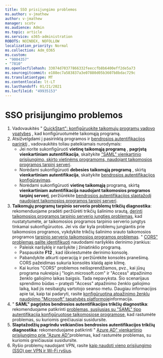 ```yaml
---
title: SSO prisijungimo problemos
ms.author: v-jmathew
author: v-jmathew
manager: scotv
ms.audience: Admin
ms.topic: article
ms.service: o365-administration
ROBOTS: NOINDEX, NOFOLLOW
localization_priority: Normal
ms.collection: Adm_O365
ms.custom:
- "9004357"
- "7810"
ms.openlocfilehash: 33074d70377866332feeccfb8b6400eff2de5a73
ms.sourcegitcommit: e188ec7a583837a3e07880d05b3607b8bdac729c
ms.translationtype: MT
ms.contentlocale: lt-LT
ms.lasthandoff: 01/21/2021
ms.locfileid: "49935153"
---
```

# <a name="sso-connection-issues"></a>SSO prisijungimo problemos

1. Vadovaukitės " [QuickStart": konfigūruokite taikomųjų programų vadovo ypatybes](https://docs.microsoft.com/azure/active-directory/manage-apps/add-application-portal-configure) , kad konfigūruotumėte taikomąją programą.
2. Atsižvelgdami į pasirinktą programos ir [bendrosios autentifikacijos parinktį](https://docs.microsoft.com/azure/active-directory/manage-apps/sso-options) , vadovaukitės toliau pateikiamais nurodymais:
    - Jei norite sukonfigūruoti **vietinę taikomąją programą** , **pagrįstą vienkartiniam autentifikacija**, skaitykite ["SAML" vienkartinio prisijungimo, skirto vietinėms programoms, naudojant taikomosios programos tarpinį serverį](https://docs.microsoft.com/azure/active-directory/manage-apps/application-proxy-configure-single-sign-on-on-premises-apps).
    - Norėdami sukonfigūruoti **debesies taikomąją programą** , skirtą **vienkartiniam autentifikacija**, skaitykite  [bendrosios autentifikacijos konfigūravimas](https://docs.microsoft.com/azure/active-directory/manage-apps/configure-password-single-sign-on-non-gallery-applications).
    - Norėdami sukonfigūruoti **vietinę taikomąją** programą, skirtą **vienkartiniam autentifikacija naudojant taikomosios programos tarpinį serverį**, peržiūrėkite [bendrosios autentifikacijos slaptažodį naudojant taikomosios programos tarpinį serverį](https://docs.microsoft.com/azure/active-directory/manage-apps/application-proxy-configure-single-sign-on-password-vaulting).
3. **Taikomųjų programų tarpinio serverio problemų trikčių diagnostika**: rekomenduojame pradėti peržiūrėti trikčių šalinimo srautą, [derinti taikomosios programos tarpinio serverio jungties problemas](https://docs.microsoft.com/azure/active-directory/manage-apps/application-proxy-debug-connectors), kad nustatytumėte, ar taikomosios programos tarpinio serverio jungtys tinkamai sukonfigūruotos. Jei vis dar kyla problemų jungiantis prie taikomosios programos, vykdykite trikčių šalinimo srauto taikomosios programos [tarpinio serverio taikomosios programos problemas](https://docs.microsoft.com/azure/active-directory/manage-apps/application-proxy-debug-apps). " [CORS" problemas galite identifikuoti](https://docs.microsoft.com/azure/active-directory/manage-apps/application-proxy-understand-cors-issues#understand-and-identify-cors-issues) naudodami naršyklės derinimo įrankius:
    - Paleisk naršyklę ir naršykite į žiniatinklio programą.
    - Paspauskite **F12** , kad iškviestumėte derinimo konsolę.
    - Pabandykite atkurti operaciją ir peržiūrėkite konsolės pranešimą. CORS pažeidimas sukuria konsolės klaidą apie kilmę.
    - Kai kurios "CORS" problemos neišsprendžiamos, pvz., kai jūsų programa nukreipia į "login.microsoft.com" ir "Access" atpažinimo ženklo galiojimo laikas baigsis. Tada nepavyksta. Šio scenarijaus sprendimo būdas – pratęsti "Access" atpažinimo ženklo galiojimo laiką, kad jis nesibaigtų vartotojo seanso metu. Daugiau informacijos apie tai, kaip tai padaryti, rasite [konfigūruotina atpažinimo ženklų naudojimo "Microsoft" tapatybės platformoje](https://docs.microsoft.com/azure/active-directory/develop/active-directory-configurable-token-lifetimes)informacija.
4. " **SAML" pagrįstos bendrosios autentifikacijos trikčių diagnostika**: rekomenduojame patikrinti [problemas, susijusias su "SAML" tipo autentifikacija konfigūruotose taikomosiose programose](https://docs.microsoft.com/azure/active-directory/manage-apps/application-sign-in-problem-federated-sso-gallery), kad rastumėte problemas, su kuriomis greičiausiai susidursite.
5. **Slaptažodžių pagrindu veikiančios bendrosios autentifikacijos trikčių diagnostika**: rekomenduojame patikrinti " [Azure AD" vienkartinio prisijungimo prie "Azure AD"](https://docs.microsoft.com/azure/active-directory/manage-apps/troubleshoot-password-based-sso)problemas, kad rastumėte problemas, su kuriomis greičiausiai susidursite.
6. Ryšio problemų naudojant VPN, rasite [kaip naudoti vieno prisijungimo (SSO) per VPN ir Wi-Fi ryšius](https://docs.microsoft.com/windows/security/identity-protection/vpn/how-to-use-single-sign-on-sso-over-vpn-and-wi-fi-connections).
